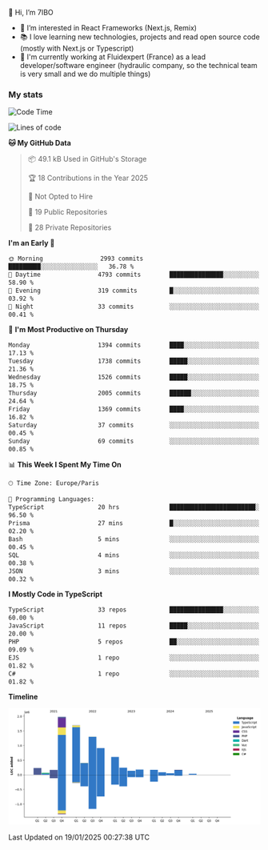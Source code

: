 👋 Hi, I’m 7IBO

- 👀 I’m interested in React Frameworks (Next.js, Remix)
- 📚 I love learning new technologies, projects and read open source code (mostly with Next.js or Typescript)
- 💼 I'm currently working at Fluidexpert (France) as a lead developer/software engineer (hydraulic company, so the technical team is very small and we do multiple things)

### My stats
<!--START_SECTION:waka-->
![Code Time](http://img.shields.io/badge/Code%20Time-956%20hrs%202%20mins-blue)

![Lines of code](https://img.shields.io/badge/From%20Hello%20World%20I%27ve%20Written-8.4%20million%20lines%20of%20code-blue)

**🐱 My GitHub Data** 

> 📦 49.1 kB Used in GitHub's Storage 
 > 
> 🏆 18 Contributions in the Year 2025
 > 
> 🚫 Not Opted to Hire
 > 
> 📜 19 Public Repositories 
 > 
> 🔑 28 Private Repositories 
 > 
**I'm an Early 🐤** 

```text
🌞 Morning                2993 commits        █████████░░░░░░░░░░░░░░░░   36.78 % 
🌆 Daytime                4793 commits        ███████████████░░░░░░░░░░   58.90 % 
🌃 Evening                319 commits         █░░░░░░░░░░░░░░░░░░░░░░░░   03.92 % 
🌙 Night                  33 commits          ░░░░░░░░░░░░░░░░░░░░░░░░░   00.41 % 
```
📅 **I'm Most Productive on Thursday** 

```text
Monday                   1394 commits        ████░░░░░░░░░░░░░░░░░░░░░   17.13 % 
Tuesday                  1738 commits        █████░░░░░░░░░░░░░░░░░░░░   21.36 % 
Wednesday                1526 commits        █████░░░░░░░░░░░░░░░░░░░░   18.75 % 
Thursday                 2005 commits        ██████░░░░░░░░░░░░░░░░░░░   24.64 % 
Friday                   1369 commits        ████░░░░░░░░░░░░░░░░░░░░░   16.82 % 
Saturday                 37 commits          ░░░░░░░░░░░░░░░░░░░░░░░░░   00.45 % 
Sunday                   69 commits          ░░░░░░░░░░░░░░░░░░░░░░░░░   00.85 % 
```


📊 **This Week I Spent My Time On** 

```text
🕑︎ Time Zone: Europe/Paris

💬 Programming Languages: 
TypeScript               20 hrs              ████████████████████████░   96.50 % 
Prisma                   27 mins             █░░░░░░░░░░░░░░░░░░░░░░░░   02.20 % 
Bash                     5 mins              ░░░░░░░░░░░░░░░░░░░░░░░░░   00.45 % 
SQL                      4 mins              ░░░░░░░░░░░░░░░░░░░░░░░░░   00.38 % 
JSON                     3 mins              ░░░░░░░░░░░░░░░░░░░░░░░░░   00.32 % 
```

**I Mostly Code in TypeScript** 

```text
TypeScript               33 repos            ███████████████░░░░░░░░░░   60.00 % 
JavaScript               11 repos            █████░░░░░░░░░░░░░░░░░░░░   20.00 % 
PHP                      5 repos             ██░░░░░░░░░░░░░░░░░░░░░░░   09.09 % 
EJS                      1 repo              ░░░░░░░░░░░░░░░░░░░░░░░░░   01.82 % 
C#                       1 repo              ░░░░░░░░░░░░░░░░░░░░░░░░░   01.82 % 
```



**Timeline**

![Lines of Code chart](https://raw.githubusercontent.com/7IBO/7IBO/main/assets/bar_graph.png)


 Last Updated on 19/01/2025 00:27:38 UTC
<!--END_SECTION:waka-->
